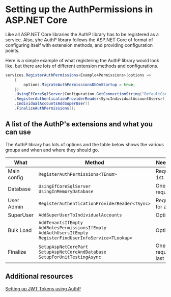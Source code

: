 # Setting up the AuthPermissions in ASP.NET Core

Like all ASP.NET Core libraries the AuthP library has to be registered as a service. Also, yhe AuthP library follows the ASP.NET Core of format of configuring itself with extension methods, and providing configuration points.

Here is a simple example of what registering the AuthP library would look like, but there are lots of different extension methods and configurations.

```c#
services.RegisterAuthPermissions<Example4Permissions>(options =>
    {
        options.MigrateAuthPermissionsDbOnStartup = true;
    })
    .UsingEfCoreSqlServer(Configuration.GetConnectionString("DefaultConnection")) 
    .RegisterAuthenticationProviderReader<SyncIndividualAccountUsers>()
    .IndividualAccountsAddSuperUser()
    .FinalizeAuthPermissions();
```

## A list of the AuthP's extensions and what you can use

The AuthP library has lots of options and the table below shows the various groups and when and where they should go.

| What | Method |  Needed? |
| --- | --- | --- |
| Main config | `RegisterAuthPermissions<TEnum>` | Required, 1st. |
| Database | `UsingEfCoreSqlServer`<br>`UsingInMemoryDatabase` | One required |
| User Admin | `RegisterAuthenticationProviderReader<TSync>` | Required for admin |
| SuperUser | `AddSuperUserToIndividualAccounts` | Optional |
| Bulk Load | `AddTenantsIfEmpty`<br>`AddRolesPermissionsIfEmpty`<br>`AddAuthUsersIfEmpty`<br>`RegisterFindUserInfoService<TLookup>` | Optional |
| Finalize | `SetupAspNetCorePart`<br>`SetupAspNetCoreAndDatabase`<br>`SetupForUnitTestingAsync` |  One required, last |



## Additional resources

[Setting up JWT Tokens using AuthP](!!!!)